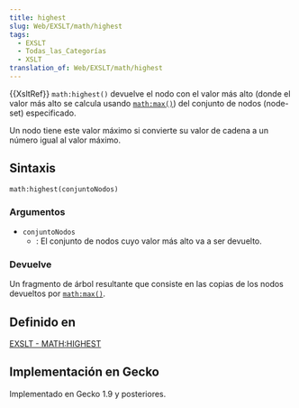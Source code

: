 ```yaml
---
title: highest
slug: Web/EXSLT/math/highest
tags:
  - EXSLT
  - Todas_las_Categorías
  - XSLT
translation_of: Web/EXSLT/math/highest
---
```

{{XsltRef}}
`math:highest()` devuelve el nodo con el valor más alto (donde el valor más alto se calcula usando [`math:max()`](/es/docs/Web/EXSLT/math/max)) del conjunto de nodos (node-set) especificado.

Un nodo tiene este valor máximo si convierte su valor de cadena a un número igual al valor máximo.

## Sintaxis

```
math:highest(conjuntoNodos)
```

### Argumentos

- `conjuntoNodos`
  - : El conjunto de nodos cuyo valor más alto va a ser devuelto.

### Devuelve

Un fragmento de árbol resultante que consiste en las copias de los nodos devueltos por [`math:max()`](/es/docs/Web/EXSLT/math/max).

## Definido en

[EXSLT - MATH:HIGHEST](http://www.exslt.org/math/functions/highest/index.html)

## Implementación en Gecko

Implementado en Gecko 1.9 y posteriores.
